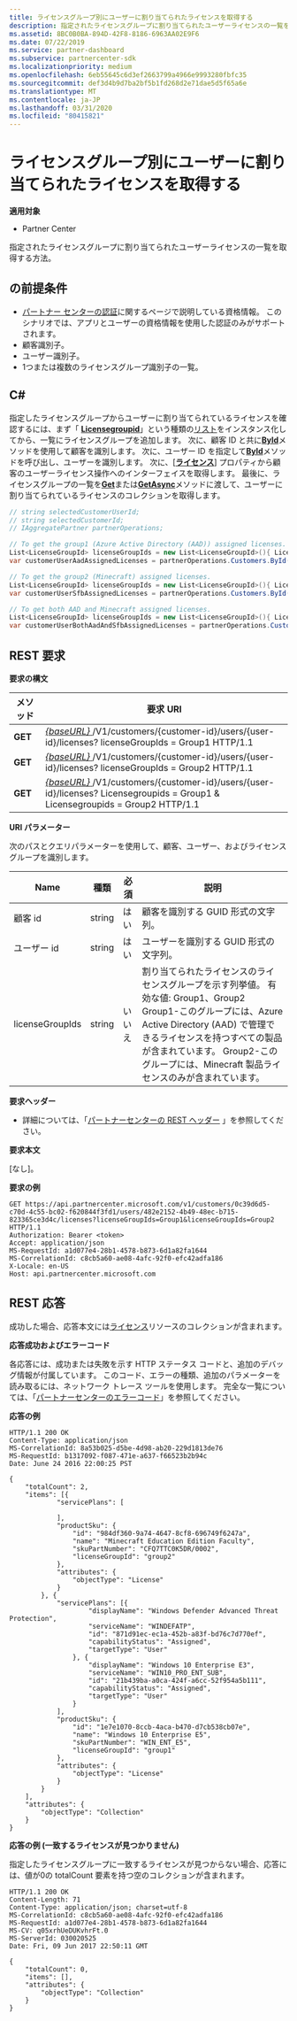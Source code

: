 ```yaml
---
title: ライセンスグループ別にユーザーに割り当てられたライセンスを取得する
description: 指定されたライセンスグループに割り当てられたユーザーライセンスの一覧を取得する方法。
ms.assetid: 8BC0B0BA-894D-42F8-8186-6963AA02E9F6
ms.date: 07/22/2019
ms.service: partner-dashboard
ms.subservice: partnercenter-sdk
ms.localizationpriority: medium
ms.openlocfilehash: 6eb55645c6d3ef2663799a4966e9993280fbfc35
ms.sourcegitcommit: def3d4b9d7ba2bf5b1fd268d2e71dae5d5f65a6e
ms.translationtype: MT
ms.contentlocale: ja-JP
ms.lasthandoff: 03/31/2020
ms.locfileid: "80415821"
---
```

# <a name="get-licenses-assigned-to-a-user-by-license-group"></a>ライセンスグループ別にユーザーに割り当てられたライセンスを取得する

**適用対象**

- Partner Center

指定されたライセンスグループに割り当てられたユーザーライセンスの一覧を取得する方法。

## <a name="span-idprerequisitesspan-idprerequisitesspan-idprerequisitesprerequisites"></a><span id="Prerequisites"/><span id="prerequisites"/><span id="PREREQUISITES"/>の前提条件


- [パートナー センターの認証](partner-center-authentication.md)に関するページで説明している資格情報。 このシナリオでは、アプリとユーザーの資格情報を使用した認証のみがサポートされます。
- 顧客識別子。
- ユーザー識別子。
- 1つまたは複数のライセンスグループ識別子の一覧。

## <a name="span-idc_span-idc_c"></a><span id="C_"/><span id="c_"/>C#


指定したライセンスグループからユーザーに割り当てられているライセンスを確認するには、まず「 [**Licensegroupid**](https://docs.microsoft.com/dotnet/api/microsoft.store.partnercenter.models.licenses.licensegroupid)」という種類の[リスト](https://docs.microsoft.com/dotnet/api/system.collections.generic.list-1)をインスタンス化してから、一覧にライセンスグループを追加します。 次に、顧客 ID と共に[**ById**](https://docs.microsoft.com/dotnet/api/microsoft.store.partnercenter.customers.icustomercollection.byid)メソッドを使用して顧客を識別します。 次に、ユーザー ID を指定して[**ById**](https://docs.microsoft.com/dotnet/api/microsoft.store.partnercenter.customerusers.icustomerusercollection.byid)メソッドを呼び出し、ユーザーを識別します。 次に、[[**ライセンス**](https://docs.microsoft.com/dotnet/api/microsoft.store.partnercenter.customerusers.icustomeruser.licenses)] プロパティから顧客のユーザーライセンス操作へのインターフェイスを取得します。 最後に、ライセンスグループの一覧を[**Get**](https://docs.microsoft.com/dotnet/api/microsoft.store.partnercenter.customerusers.icustomeruserlicensecollection.get)または[**GetAsync**](https://docs.microsoft.com/dotnet/api/microsoft.store.partnercenter.customerusers.icustomeruserlicensecollection.getasync)メソッドに渡して、ユーザーに割り当てられているライセンスのコレクションを取得します。

``` csharp
// string selectedCustomerUserId;
// string selectedCustomerId;
// IAggregatePartner partnerOperations;

// To get the group1 (Azure Active Directory (AAD)) assigned licenses.
List<LicenseGroupId> licenseGroupIds = new List<LicenseGroupId>(){ LicenseGroupId.Group1 };
var customerUserAadAssignedLicenses = partnerOperations.Customers.ById(selectedCustomerId).Users.ById(selectedCustomerUserId).Licenses.Get(licenseGroupIds);

// To get the group2 (Minecraft) assigned licenses.
List<LicenseGroupId> licenseGroupIds = new List<LicenseGroupId>(){ LicenseGroupId.Group2 };
var customerUserSfbAssignedLicenses = partnerOperations.Customers.ById(selectedCustomerId).Users.ById(selectedCustomerUserId).Licenses.Get(licenseGroupIds);

// To get both AAD and Minecraft assigned licenses.
List<LicenseGroupId> licenseGroupIds = new List<LicenseGroupId>(){ LicenseGroupId.Group1, LicenseGroupId.Group2 };
var customerUserBothAadAndSfbAssignedLicenses = partnerOperations.Customers.ById(selectedCustomerId).Users.ById(selectedCustomerUserId).Licenses.Get(licenseGroupIds);
```

## <a name="span-id_requestspan-id_requestspan-id_request-rest-request"></a><span id="_Request"/><span id="_request"/><span id="_REQUEST"/> REST 要求

**要求の構文**

| メソッド  | 要求 URI                                                                                                                                            |
|---------|--------------------------------------------------------------------------------------------------------------------------------------------------------|
| **GET** | [ *{baseURL}* ](partner-center-rest-urls.md)/V1/customers/{customer-id}/users/{user-id}/licenses? licenseGroupIds = Group1 HTTP/1.1                        |
| **GET** | [ *{baseURL}* ](partner-center-rest-urls.md)/V1/customers/{customer-id}/users/{user-id}/licenses? licenseGroupIds = Group2 HTTP/1.1                        |
| **GET** | [ *{baseURL}* ](partner-center-rest-urls.md)/V1/customers/{customer-id}/users/{user-id}/licenses? Licensegroupids = Group1 & Licensegroupids = Group2 HTTP/1.1 |


**URI パラメーター**

次のパスとクエリパラメーターを使用して、顧客、ユーザー、およびライセンスグループを識別します。

| Name            | 種類   | 必須 | 説明                                                                                                                                                                                                                                                           |
|-----------------|--------|----------|-----------------------------------------------------------------------------------------------------------------------------------------------------------------------------------------------------------------------------------------------------------------------|
| 顧客 id     | string | はい      | 顧客を識別する GUID 形式の文字列。                                                                                                                                                                                                                 |
| ユーザー id         | string | はい      | ユーザーを識別する GUID 形式の文字列。                                                                                                                                                                                                                     |
| licenseGroupIds | string | いいえ       | 割り当てられたライセンスのライセンスグループを示す列挙値。 有効な値: Group1、Group2 Group1-このグループには、Azure Active Directory (AAD) で管理できるライセンスを持つすべての製品が含まれています。 Group2-このグループには、Minecraft 製品ライセンスのみが含まれています。 |

 

**要求ヘッダー**

- 詳細については、「[パートナーセンターの REST ヘッダー](headers.md) 」を参照してください。

**要求本文**

[なし]。

**要求の例**

```http
GET https://api.partnercenter.microsoft.com/v1/customers/0c39d6d5-c70d-4c55-bc02-f620844f3fd1/users/482e2152-4b49-48ec-b715-823365ce3d4c/licenses?licenseGroupIds=Group1&licenseGroupIds=Group2 HTTP/1.1
Authorization: Bearer <token>
Accept: application/json
MS-RequestId: a1d077e4-28b1-4578-b873-6d1a82fa1644
MS-CorrelationId: c8cb5a60-ae08-4afc-92f0-efc42adfa186
X-Locale: en-US
Host: api.partnercenter.microsoft.com
```

## <a name="span-id_responsespan-id_responsespan-id_response-rest-response"></a><span id="_Response"/><span id="_response"/><span id="_RESPONSE"/> REST 応答

成功した場合、応答本文には[ライセンス](license-resources.md#license)リソースのコレクションが含まれます。

**応答成功およびエラーコード**

各応答には、成功または失敗を示す HTTP ステータス コードと、追加のデバッグ情報が付属しています。 このコード、エラーの種類、追加のパラメーターを読み取るには、ネットワーク トレース ツールを使用します。 完全な一覧については、「[パートナーセンターのエラーコード](error-codes.md)」を参照してください。

**応答の例**

```http
HTTP/1.1 200 OK
Content-Type: application/json
MS-CorrelationId: 8a53b025-d5be-4d98-ab20-229d1813de76
MS-RequestId: b1317092-f087-471e-a637-f66523b2b94c
Date: June 24 2016 22:00:25 PST

{
    "totalCount": 2,
    "items": [{
            "servicePlans": [

            ],
            "productSku": {
                "id": "984df360-9a74-4647-8cf8-696749f6247a",
                "name": "Minecraft Education Edition Faculty",
                "skuPartNumber": "CFQ7TTC0K5DR/0002",
                "licenseGroupId": "group2"
            },
            "attributes": {
                "objectType": "License"
            }
        }, {
            "servicePlans": [{
                    "displayName": "Windows Defender Advanced Threat Protection",
                    "serviceName": "WINDEFATP",
                    "id": "871d91ec-ec1a-452b-a83f-bd76c7d770ef",
                    "capabilityStatus": "Assigned",
                    "targetType": "User"
                }, {
                    "displayName": "Windows 10 Enterprise E3",
                    "serviceName": "WIN10_PRO_ENT_SUB",
                    "id": "21b439ba-a0ca-424f-a6cc-52f954a5b111",
                    "capabilityStatus": "Assigned",
                    "targetType": "User"
                }
            ],
            "productSku": {
                "id": "1e7e1070-8ccb-4aca-b470-d7cb538cb07e",
                "name": "Windows 10 Enterprise E5",
                "skuPartNumber": "WIN_ENT_E5",
                "licenseGroupId": "group1"
            },
            "attributes": {
                "objectType": "License"
            }
        }
    ],
    "attributes": {
        "objectType": "Collection"
    }
}
```

**応答の例 (一致するライセンスが見つかりません)**

指定したライセンスグループに一致するライセンスが見つからない場合、応答には、値が0の totalCount 要素を持つ空のコレクションが含まれます。

```http
HTTP/1.1 200 OK
Content-Length: 71
Content-Type: application/json; charset=utf-8
MS-CorrelationId: c8cb5a60-ae08-4afc-92f0-efc42adfa186
MS-RequestId: a1d077e4-28b1-4578-b873-6d1a82fa1644
MS-CV: q05xrhUeDUKvhrFt.0
MS-ServerId: 030020525
Date: Fri, 09 Jun 2017 22:50:11 GMT

{
    "totalCount": 0,
    "items": [],
    "attributes": {
        "objectType": "Collection"
    }
}
```
